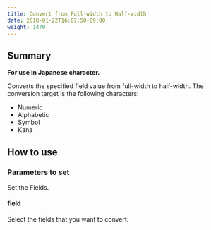 ```yaml
---
title: Convert from Full-width to Half-width
date: 2018-01-22T16:07:50+09:00
weight: 1470
---
```

## Summary

**For use in Japanese character.**

Converts the specified field value from full-width to half-width. The conversion target is the following characters:

-	Numeric
-	Alphabetic
-	Symbol
-	Kana

## How to use

### Parameters to set

Set the Fields.

#### field

Select the fields that you want to convert.
